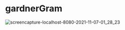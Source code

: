 # gardnerGram
![screencapture-localhost-8080-2021-11-07-01_28_23](https://user-images.githubusercontent.com/88999595/140633600-4cf64481-5d4f-43a5-81ea-97a794c9ac87.png)
